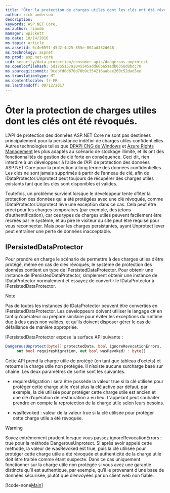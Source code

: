 ```yaml
---
title: "Ôter la protection de charges utiles dont les clés ont été révoqués."
author: rick-anderson
description: 
keywords: ASP.NET Core,
ms.author: riande
manager: wpickett
ms.date: 10/14/2016
ms.topic: article
ms.assetid: 6c4e6591-45d2-4d25-855e-062ad352d648
ms.technology: aspnet
ms.prod: asp.net-core
uid: security/data-protection/consumer-apis/dangerous-unprotect
ms.openlocfilehash: 5d176515792045545add66ba5aedb0358d8bdc70
ms.sourcegitcommit: 9cdbfd0d670d70b9c354216aabee260c52dad5ee
ms.translationtype: MT
ms.contentlocale: fr-FR
ms.lasthandoff: 09/12/2017
---
```

# <a name="unprotecting-payloads-whose-keys-have-been-revoked"></a>Ôter la protection de charges utiles dont les clés ont été révoqués.

<a name=data-protection-consumer-apis-dangerous-unprotect></a>

L’API de protection des données ASP.NET Core ne sont pas destinées principalement pour la persistance indéfini de charges utiles confidentielles. Autres technologies telles que [DPAPI CNG de Windows](https://msdn.microsoft.com/library/windows/desktop/hh706794%28v=vs.85%29.aspx) et [Azure Rights Management](https://docs.microsoft.com/rights-management/) les plus adaptés au scénario de stockage illimité, et ils ont des fonctionnalités de gestion de clé forte en conséquence. Ceci dit, rien interdire à un développeur à l’aide de l’API de protection des données ASP.NET Core pour la protection à long terme des données confidentielles. Les clés ne sont jamais supprimés à partir de l’anneau de clé, afin de IDataProtector.Unprotect peut toujours de récupérer des charges utiles existants tant que les clés sont disponibles et valides.

Toutefois, un problème survient lorsque le développeur tente d’ôter la protection des données qui a été protégées avec une clé révoquée, comme IDataProtector.Unprotect lève une exception dans ce cas. Cela peut être préci pour les charges temporaires (par exemple, des jetons d’authentification), car ces types de charges utiles peuvent facilement être recréés par le système, et au pire le visiteur du site peut être requise pour vous reconnecter. Mais pour les charges persistantes, ayant Unprotect lever peut entraîner une perte de données inacceptable.

## <a name="ipersisteddataprotector"></a>IPersistedDataProtector

Pour prendre en charge le scénario de permettre à des charges utiles d’être protégé, même en cas de clés révoqués, le système de protection des données contient un type de IPersistedDataProtector. Pour obtenir une instance de IPersistedDataProtector, simplement obtenir une instance de IDataProtector normalement et essayez de convertir le IDataProtector à IPersistedDataProtector.

> [!NOTE]
> Pas de toutes les instances de IDataProtector peuvent être converties en IPersistedDataProtector. Les développeurs doivent utiliser le langage c# en tant qu’opérateur ou préparé similaire pour éviter les exceptions du runtime due à des casts non valides, et qu’ils doivent disposer gérer le cas de défaillance de manière appropriée.

IPersistedDataProtector expose la surface API suivante :

```csharp
DangerousUnprotect(byte[] protectedData, bool ignoreRevocationErrors,
     out bool requiresMigration, out bool wasRevoked) : byte[]
   ```

Cette API prend la charge utile de protégé (en tant que tableau d’octets) et retourne la charge utile non protégée. Il n’existe aucune surcharge basé sur chaîne. Les deux paramètres de sortie sont les suivantes.

* requiresMigration : sera être possède la valeur true si la clé utilisée pour protéger cette charge utile n’est plus la clé active par défaut, par exemple, la clé utilisée pour protéger cette charge utile est ancien et une clé d’opération de restauration a eu lieu. L’appelant peut souhaiter prendre en compte la reprotection de la charge utile selon leurs besoins.

* wasRevoked : valeur de la valeur true si la clé utilisée pour protéger cette charge utile a été révoquée.

>[!WARNING]
> Soyez extrêmement prudent lorsque vous passez ignoreRevocationErrors : true pour la méthode DangerousUnprotect. Si après avoir appelé cette méthode, la valeur de wasRevoked est true, puis la clé utilisée pour protéger cette charge utile a été révoquée et authenticité de la charge utile doit être traitée comme étant suspecte. Dans ce cas uniquement fonctionner sur la charge utile non protégée si vous avez une garantie distincte qu’il est authentique, par exemple, qu’il le provenant d’une base de données sécurisée, plutôt que d’envoyées par un client web non fiable.

[!code-none[Main](dangerous-unprotect/samples/dangerous-unprotect.cs)]
